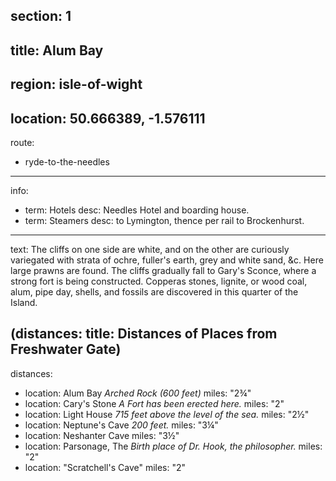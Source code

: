 section: 1
----
title: Alum Bay
----
region: isle-of-wight
----
location: 50.666389, -1.576111
----
route:
- ryde-to-the-needles
----
info:
- term: Hotels
  desc: Needles Hotel and boarding house.
- term: Steamers
  desc: to Lymington, thence per rail to Brockenhurst.
----
text: The cliffs on one side are white, and on the other are curiously variegated with strata of ochre, fuller's earth, grey and white sand, &c. Here large prawns are found. The cliffs gradually fall to Gary's Sconce, where a strong fort is being constructed. Copperas stones, lignite, or wood coal, alum, pipe day, shells, and fossils are discovered in this quarter of the Island.

(distances: title: Distances of Places from Freshwater Gate)
----
distances:
- location: Alum Bay *Arched Rock (600 feet)*
  miles: "2¾"
- location: Cary's Stone *A Fort has been erected here.*
  miles: "2"
- location: Light House *715 feet above the level of the sea.*
  miles: "2½"
- location: Neptune's Cave *200 feet.*
  miles: "3¼"
- location: Neshanter Cave
  miles: "3½"
- location: Parsonage, The *Birth place of Dr. Hook, the philosopher.*
  miles: "2"
- location: "Scratchell's Cave"
  miles: "2"
